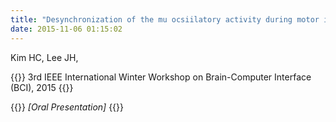 ```yaml
---
title: "Desynchronization of the mu ocsiilatory activity during motor imagery: A preliminary EEG-fMRI study,"
date: 2015-11-06 01:15:02
---
```


Kim HC, Lee JH, 

{{<format bright-green>}}
3rd IEEE International Winter Workshop on Brain-Computer Interface (BCI), 2015
{{</format>}}

{{<format teal>}}
*[Oral Presentation]*
{{</format>}}